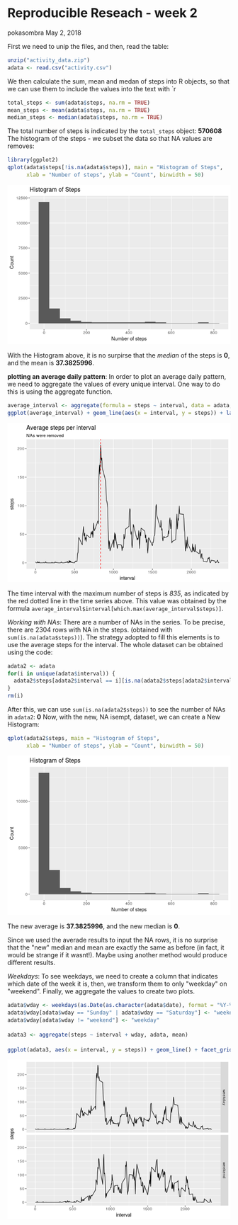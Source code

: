 Reproducible Reseach - week 2
================
pokasombra
May 2, 2018

First we need to unip the files, and then, read the table:

``` r
unzip("activity_data.zip")
adata <- read.csv("activity.csv")
```

We then calculate the sum, mean and medan of steps into R objects,
so that we can use them to include the values into the text with \`r

``` r
total_steps <- sum(adata$steps, na.rm = TRUE)
mean_steps <- mean(adata$steps, na.rm = TRUE)
median_steps <- median(adata$steps, na.rm = TRUE)
```

The total number of steps is indicated by the `total_steps` object: **570608** The histogram of the steps - we subset the data so that NA values are removes:

``` r
library(ggplot2)
qplot(adata$steps[!is.na(adata$steps)], main = "Histogram of Steps",
      xlab = "Number of steps", ylab = "Count", binwidth = 50)
```

![](PA1_template_files/figure-markdown_github/unnamed-chunk-3-1.png)

With the Histogram above, it is no surpirse that the *median* of the steps is **0**, and the mean is **37.3825996**.

**plotting an average daily pattern**: In order to plot an average daily pattern, we need to aggregate the values of every unique interval. One way to do this is using the aggregate function.

``` r
average_interval <- aggregate(formula = steps ~ interval, data = adata, FUN = mean, na.rm = TRUE)
ggplot(average_interval) + geom_line(aes(x = interval, y = steps)) + labs(title = "Average steps per interval", subtitle = "NAs were removed") + geom_vline(xintercept = average_interval$interval[which.max(average_interval$steps)], col = "red", linetype = "dashed")
```

![](PA1_template_files/figure-markdown_github/unnamed-chunk-4-1.png)

The time interval with the maximum number of steps is *835*, as indicated by the red dotted line in the time series above. This value was obtained by the formula `average_interval$interval[which.max(average_interval$steps)]`.

*Working with NAs*:
There are a number of NAs in the series. To be precise, there are 2304 rows with NA in the steps. (obtained with `sum(is.na(adata$steps))`).
The strategy adopted to fill this elements is to use the average steps for the interval. The whole dataset can be obtained using the code:

``` r
adata2 <- adata
for(i in unique(adata$interval)) {
  adata2$steps[adata2$interval == i][is.na(adata2$steps[adata2$interval == i])] <- average_interval[average_interval$interval == i, "steps"]
}
rm(i)
```

After this, we can use `sum(is.na(adata2$steps))` to see the number of NAs in `adata2`: **0**
Now, with the new, NA isempt, dataset, we can create a New Histogram:

``` r
qplot(adata2$steps, main = "Histogram of Steps",
      xlab = "Number of steps", ylab = "Count", binwidth = 50)
```

![](PA1_template_files/figure-markdown_github/unnamed-chunk-6-1.png)

The new average is **37.3825996**, and the new median is **0**.

Since we used the averade results to input the NA rows, it is no surprise that the "new" median and mean are exactly the same as before (in fact, it would be strange if it wasnt!).
Maybe using another method would produce different results.

*Weekdays*: To see weekdays, we need to create a column that indicates which date of the week it is, then, we transform them to only "weekday" on "weekend".
Finally, we aggregate the values to create two plots.

``` r
adata$wday <- weekdays(as.Date(as.character(adata$date), format = "%Y-%m-%d"))
adata$wday[adata$wday == "Sunday" | adata$wday == "Saturday"] <- "weekend"
adata$wday[adata$wday != "weekend"] <- "weekday"

adata3 <- aggregate(steps ~ interval + wday, adata, mean)

ggplot(adata3, aes(x = interval, y = steps)) + geom_line() + facet_grid(wday ~ .)
```

![](PA1_template_files/figure-markdown_github/unnamed-chunk-7-1.png)
